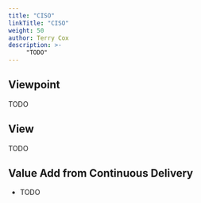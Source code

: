 ```yaml
---
title: "CISO"
linkTitle: "CISO"
weight: 50
author: Terry Cox
description: >-
     "TODO"
---
```

## Viewpoint
TODO

## View
TODO

## Value Add from Continuous Delivery

- TODO
